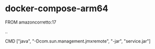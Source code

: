 # docker-compose-arm64

FROM amazoncorretto:17

..

CMD ["java", "-Dcom.sun.management.jmxremote", "-jar", "service.jar"]
